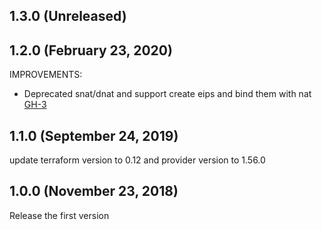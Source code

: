## 1.3.0 (Unreleased)
## 1.2.0 (February 23, 2020)

IMPROVEMENTS:

- Deprecated snat/dnat and support create eips and bind them with nat [GH-3](https://github.com/terraform-alicloud-modules/terraform-alicloud-nat-gateway/pull/3)

## 1.1.0 (September 24, 2019)

update terraform version to 0.12 and provider version to 1.56.0

## 1.0.0 (November 23, 2018)

Release the first version
